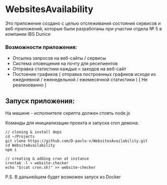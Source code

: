 # WebsitesAvailability
Это приложение создано с целью отслеживания состояния сервисов и веб-приложений, которые были разработаны при участии отдела № 5 в компании IBS Dunice

### Возможности приложения:

* Отсылка запросов на веб-сайты / сервисы
* Система оповещения на почту для ресепиентов 
* Отправка статистики каждые `n` заходов на веб-сайт
* Постоение графиков ( отправка построенных графиков исходя из ежедневной / еженедельной / ежемесячной статистики ) [ Не реализованно ] 

## Запуск приложения:

На машине - исполнителе скрипта должен стоять node.js

Команды для инициализации проекта и запуска cron демона:
```
// cloning & install deps
cd ~/Projects
git clone https://github.com/D-pavlo-v/WebsitesAvailability.git
cd WebsiteAvailability
npm i

// creating & adding cron at instance
crontab -l > website-checker
echo "$(cat cron.sh)" >> website-checker
```
P.S. В дальнейшем будет возможен запуск из Docker